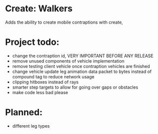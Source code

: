 # Create: Walkers
Adds the ability to create mobile contraptions with create,

# Project todo:
- change the contraption id, VERY IMPORTANT BEFORE ANY RELEASE
- remove unused components of vehicle implementation
- remove testing client vehicle once contraption vehicles are finished
- change vehicle update leg animation data packet to bytes instead of compound tag to reduce network usage
- clipping hitboxes instead of rays
- smarter step targets to allow for going over gaps or obstacles
- make code less bad please

# Planned:
- different leg types
